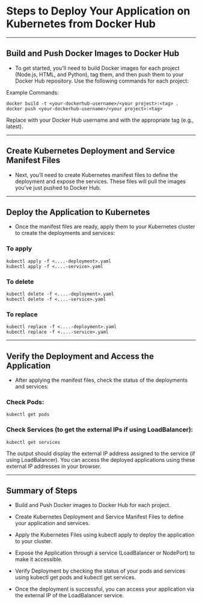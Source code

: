 # Steps to Deploy Your Application on Kubernetes from Docker Hub
---
## Build and Push Docker Images to Docker Hub
- To get started, you'll need to build Docker images for each project (Node.js, HTML, and Python), tag them, and then push them to your Docker Hub repository. Use the following commands for each project:

Example Commands:
```
docker build -t <your-dockerhub-username>/<your project>:<tag> .
docker push <your-dockerhub-username>/<your project>:<tag>
```

Replace <your-dockerhub-username> with your Docker Hub username and <tag> with the appropriate tag (e.g., latest).

---

## Create Kubernetes Deployment and Service Manifest Files
- Next, you’ll need to create Kubernetes manifest files to define the deployment and expose the services. These files will pull the images you’ve just pushed to Docker Hub.

---

## Deploy the Application to Kubernetes
- Once the manifest files are ready, apply them to your Kubernetes cluster to create the deployments and services:

### To apply
```
kubectl apply -f <....-deployment>.yaml
kubectl apply -f <....-service>.yaml
```

### To delete
```
kubectl delete -f <....-deployment>.yaml
kubectl delete -f <....-service>.yaml
```

### To replace
```
kubectl replace -f <....-deployment>.yaml
kubectl replace -f <....-service>.yaml
```
---

## Verify the Deployment and Access the Application
- After applying the manifest files, check the status of the deployments and services:

### Check Pods:
```
kubectl get pods
```

### Check Services (to get the external IPs if using LoadBalancer):
```
kubectl get services
```

The output should display the external IP address assigned to the service (if using LoadBalancer). You can access the deployed applications using these external IP addresses in your browser.

---

## Summary of Steps
- Build and Push Docker images to Docker Hub for each project.

- Create Kubernetes Deployment and Service Manifest Files to define your application and services.

- Apply the Kubernetes Files using kubectl apply to deploy the application to your cluster.

- Expose the Application through a service (LoadBalancer or NodePort) to make it accessible.

- Verify Deployment by checking the status of your pods and services using kubectl get pods and kubectl get services.

- Once the deployment is successful, you can access your application via the external IP of the LoadBalancer service.
